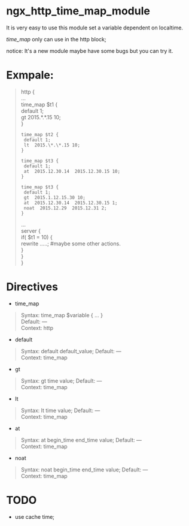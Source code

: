 # ngx_http_time_map_module

It is very easy to use this module set a variable dependent on localtime.

*time_map* only can use in the http block;

notice: It's a new module maybe have some bugs but you can try it.

# Exmpale:

> http {  
> ...  
>     time_map $t1 {  
>      default 1;   
>      gt  2015.\*.\*.15 10;  
>     }  
>  
>     time_map $t2 {  
>      default 1;   
>      lt  2015.\*.\*.15 10;  
>     }  
>  
>     time_map $t3 {  
>      default 1;   
>      at  2015.12.30.14  2015.12.30.15 10;  
>     }  
>  
>     time_map $t3 {  
>      default 1;   
>      gt  2015.1.12.15.30 10;  
>      at  2015.12.30.14  2015.12.30.15 1;  
>      noat  2015.12.29  2015.12.31 2;  
>     }  
>      
> ...  
>   server {  
>     if( $t1 = 10) {  
>      rewrite .....; #maybe some other actions.  
>     }  
>   }  
> }  

# Directives

* time_map

> Syntax:	time_map  $variable { ... }  
> Default:	—  
> Context:	http  

* default

> Syntax:	default default_value;
> Default:	—  
> Context:	time_map  

* gt

> Syntax:	gt time value;
> Default:	—  
> Context:	time_map  

* lt

> Syntax:	lt time value;
> Default:	—  
> Context:	time_map  

* at

> Syntax:	at begin_time end_time value;
> Default:	—  
> Context:	time_map  

* noat

> Syntax:	noat begin_time end_time value;
> Default:	—  
> Context:	time_map  


# TODO

* use cache time;


